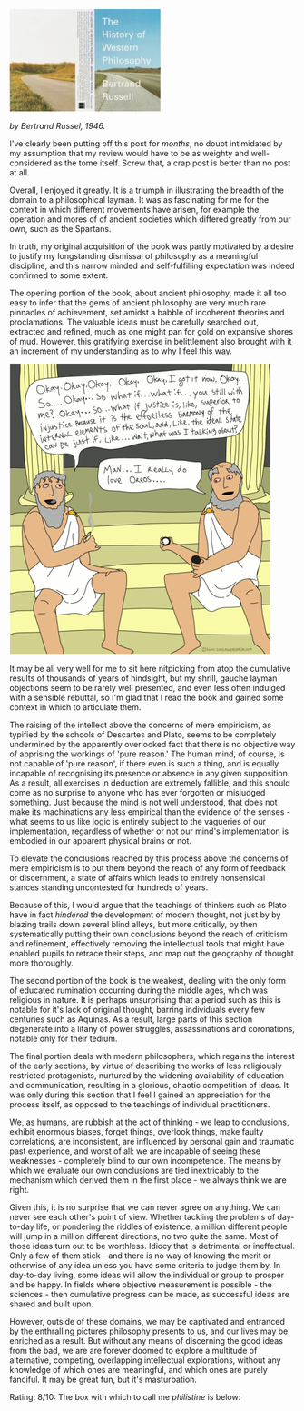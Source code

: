 <!--
.. title: History of Western Philosophy
.. slug: history-of-western-philosophy
.. date: 2008-02-16 19:56:26-06:00
.. tags: media,books,non-fiction,philosophy
.. link: 
.. description: 
.. type: text
-->


![historyofwesternphilosophy.jpg](/files/2007/07/historyofwesternphilosophy.jpg)

*by Bertrand Russel, 1946.*

I've clearly been putting off this post for *months*, no doubt
intimidated by my assumption that my review would have to be as weighty
and well-considered as the tome itself. Screw that, a crap post is
better than no post at all.

Overall, I enjoyed it greatly. It is a triumph in illustrating the
breadth of the domain to a philosophical layman. It was as fascinating
for me for the context in which different movements have arisen, for
example the operation and mores of of ancient societies which differed
greatly from our own, such as the Spartans.

In truth, my original acquisition of the book was partly motivated by a
desire to justify my longstanding dismissal of philosophy as a
meaningful discipline, and this narrow minded and self-fulfilling
expectation was indeed confirmed to some extent.

The opening portion of the book, about ancient philosophy, made it all
too easy to infer that the gems of ancient philosophy are very much rare
pinnacles of achievement, set amidst a babble of incoherent theories and
proclamations. The valuable ideas must be carefully searched out,
extracted and refined, much as one might pan for gold on expansive
shores of mud. However, this gratifying exercise in belittlement also
brought with it an increment of my understanding as to why I feel this
way.

[![Plato's greatest finest hour](/files/2008/02/platos-greatest-hour.gif)](http://www.ashersarlin.com/archives/2005/01/oh_come_on_plat.php)

It may be all very well for me to sit here nitpicking from atop the
cumulative results of thousands of years of hindsight, but my shrill,
gauche layman objections seem to be rarely well presented, and even less
often indulged with a sensible rebuttal, so I'm glad that I read the
book and gained some context in which to articulate them.

The raising of the intellect above the concerns of mere empiricism, as
typified by the schools of Descartes and Plato, seems to be completely
undermined by the apparently overlooked fact that there is no objective
way of apprising the workings of 'pure reason.' The human mind, of
course, is not capable of 'pure reason', if there even is such a thing,
and is equally incapable of recognising its presence or absence in any
given supposition. As a result, all exercises in deduction are extremely
fallible, and this should come as no surprise to anyone who has ever
forgotten or misjudged something. Just because the mind is not well
understood, that does not make its machinations any less empirical than
the evidence of the senses - what seems to us like logic is entirely
subject to the vagueries of our implementation, regardless of whether or
not our mind's implementation is embodied in our apparent physical
brains or not.

To elevate the conclusions reached by this process above the concerns of
mere empiricism is to put them beyond the reach of any form of feedback
or discernment, a state of affairs which leads to entirely nonsensical
stances standing uncontested for hundreds of years.

Because of this, I would argue that the teachings of thinkers such as
Plato have in fact *hindered* the development of modern thought, not
just by by blazing trails down several blind alleys, but more
critically, by then systematically putting their own conclusions beyond
the reach of criticism and refinement, effectively removing the
intellectual tools that might have enabled pupils to retrace their
steps, and map out the geography of thought more thoroughly.

The second portion of the book is the weakest, dealing with the only
form of educated rumination occurring during the middle ages, which was
religious in nature. It is perhaps unsurprising that a period such as
this is notable for it's lack of original thought, barring individuals
every few centuries such as Aquinas. As a result, large parts of this
section degenerate into a litany of power struggles, assassinations and
coronations, notable only for their tedium.

The final portion deals with modern philosophers, which regains the
interest of the early sections, by virtue of describing the works of
less religiously restricted protagonists, nurtured by the widening
availability of education and communication, resulting in a glorious,
chaotic competition of ideas. It was only during this section that I
feel I gained an appreciation for the process itself, as opposed to the
teachings of individual practitioners.

We, as humans, are rubbish at the act of thinking - we leap to
conclusions, exhibit enormous biases, forget things, overlook things,
make faulty correlations, are inconsistent, are influenced by personal
gain and traumatic past experience, and worst of all: we are incapable
of seeing these weaknesses - completely blind to our own incompetence.
The means by which we evaluate our own conclusions are tied inextricably
to the mechanism which derived them in the first place - we always think
we are right.

Given this, it is no surprise that we can never agree on anything. We
can never see each other's point of view. Whether tackling the problems
of day-to-day life, or pondering the riddles of existence, a million
different people will jump in a million different directions, no two
quite the same. Most of those ideas turn out to be worthless. Idiocy
that is detrimental or ineffectual. Only a few of them stick - and there
is no way of knowing the merit or otherwise of any idea unless you have
some criteria to judge them by. In day-to-day living, some ideas will
allow the individual or group to prosper and be happy. In fields where
objective measurement is possible - the sciences - then cumulative
progress can be made, as successful ideas are shared and built upon.

However, outside of these domains, we may be captivated and entranced by
the enthralling pictures philosophy presents to us, and our lives may be
enriched as a result. But without any means of discerning the good ideas
from the bad, we are are forever doomed to explore a multitude of
alternative, competing, overlapping intellectual explorations, without
any knowledge of which ones are meaningful, and which ones are purely
fanciful. It may be great fun, but it's masturbation.

Rating: 8/10: The box with which to call me *philistine* is below:
